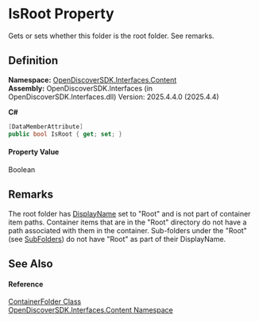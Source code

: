 # IsRoot Property


Gets or sets whether this folder is the root folder. See remarks.



## Definition
**Namespace:** <a href="79f11d04-c275-b915-db5b-ab2227989555">OpenDiscoverSDK.Interfaces.Content</a>  
**Assembly:** OpenDiscoverSDK.Interfaces (in OpenDiscoverSDK.Interfaces.dll) Version: 2025.4.4.0 (2025.4.4)

**C#**
``` C#
[DataMemberAttribute]
public bool IsRoot { get; set; }
```



#### Property Value
Boolean

## Remarks
The root folder has <a href="0029a144-911a-d5a4-f18d-a6dfa35681c0">DisplayName</a> set to "Root" and is not part of container item paths. Container items that are in the "Root" directory do not have a path associated with them in the container. Sub-folders under the "Root" (see <a href="66e9889d-8d08-38d5-35bb-a33da7fb372a">SubFolders</a>) do not have "Root" as part of their DisplayName.

## See Also


#### Reference
<a href="ad548c58-a9d6-7447-8969-33a7fa5a790a">ContainerFolder Class</a>  
<a href="79f11d04-c275-b915-db5b-ab2227989555">OpenDiscoverSDK.Interfaces.Content Namespace</a>  
